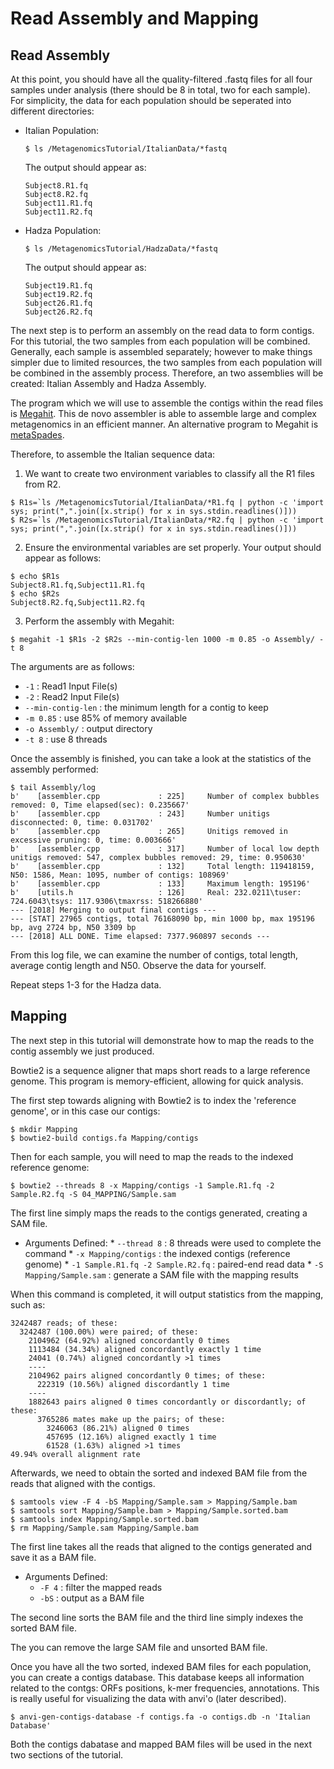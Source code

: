 # Read Assembly and Mapping

## Read Assembly

At this point, you should have all the quality-filtered .fastq files for all four samples under analysis (there should be 8 in total, two for each sample). For simplicity, the data for each population should be seperated into different directories:

* Italian Population:

	```$ ls /MetagenomicsTutorial/ItalianData/*fastq```

	The output should appear as:

	```(bash)
	Subject8.R1.fq
	Subject8.R2.fq
	Subject11.R1.fq
	Subject11.R2.fq
	```
* Hadza Population:

	```$ ls /MetagenomicsTutorial/HadzaData/*fastq```

	The output should appear as:
	```(bash)
	Subject19.R1.fq
	Subject19.R2.fq
	Subject26.R1.fq
	Subject26.R2.fq
	```
The next step is to perform an assembly on the read data to form contigs. For this tutorial, the two samples from each population will be combined. Generally, each sample is assembled separately; however to make things simpler due to limited resources, the two samples from each population will be combined in the assembly process. Therefore, an two assemblies will be created: Italian Assembly and Hadza Assembly.

The program which we will use to assemble the contigs within the read files is [Megahit](https://github.com/voutcn/megahit).  This de novo assembler is able to assemble large and complex metagenomics in an efficient manner. An alternative program to Megahit is [metaSpades](https://www.ncbi.nlm.nih.gov/pubmed/28298430).

Therefore, to assemble the Italian sequence data:

1. We want to create two environment variables to classify all the R1 files from R2.

```(bash)
$ R1s=`ls /MetagenomicsTutorial/ItalianData/*R1.fq | python -c 'import sys; print(",".join([x.strip() for x in sys.stdin.readlines()]))
$ R2s=`ls /MetagenomicsTutorial/ItalianData/*R2.fq | python -c 'import sys; print(",".join([x.strip() for x in sys.stdin.readlines()]))
```

2. Ensure the environmental variables are set properly. Your output should appear as follows:

```(bash)
$ echo $R1s
Subject8.R1.fq,Subject11.R1.fq
$ echo $R2s
Subject8.R2.fq,Subject11.R2.fq
```

3. Perform the assembly with Megahit:

```$ megahit -1 $R1s -2 $R2s --min-contig-len 1000 -m 0.85 -o Assembly/ -t 8```

The arguments are as follows:
* `-1` : Read1 Input File(s)
* `-2` : Read2 Input File(s)
* `--min-contig-len` : the minimum length for a contig to keep
* `-m 0.85` : use 85% of memory available
* `-o Assembly/` : output directory
* `-t 8` : use 8 threads

Once the assembly is finished, you can take a look at the statistics of the assembly performed:

```(bash)
$ tail Assembly/log
b'    [assembler.cpp             : 225]     Number of complex bubbles removed: 0, Time elapsed(sec): 0.235667'
b'    [assembler.cpp             : 243]     Number unitigs disconnected: 0, time: 0.031702'
b'    [assembler.cpp             : 265]     Unitigs removed in excessive pruning: 0, time: 0.003666'
b'    [assembler.cpp             : 317]     Number of local low depth unitigs removed: 547, complex bubbles removed: 29, time: 0.950630'
b'    [assembler.cpp             : 132]     Total length: 119418159, N50: 1586, Mean: 1095, number of contigs: 108969'
b'    [assembler.cpp             : 133]     Maximum length: 195196'
b'    [utils.h                   : 126]     Real: 232.0211\tuser: 724.6043\tsys: 117.9306\tmaxrss: 518266880'
--- [2018] Merging to output final contigs ---
--- [STAT] 27965 contigs, total 76168090 bp, min 1000 bp, max 195196 bp, avg 2724 bp, N50 3309 bp
--- [2018] ALL DONE. Time elapsed: 7377.960897 seconds ---
```

From this log file, we can examine the number of contigs, total length, average contig length and N50. Observe the data for yourself.

Repeat steps 1-3 for the Hadza data.


## Mapping

The next step in this tutorial will demonstrate how to map the reads to the contig assembly we just produced.

Bowtie2 is a sequence aligner that maps short reads to a large reference genome. This program is memory-efficient, allowing for quick analysis.

The first step towards aligning with Bowtie2 is to index the 'reference genome', or in this case our contigs:

```(bash)
$ mkdir Mapping
$ bowtie2-build contigs.fa Mapping/contigs
```

Then for each sample, you will need to map the reads to the indexed reference genome:

```(bash)
$ bowtie2 --threads 8 -x Mapping/contigs -1 Sample.R1.fq -2 Sample.R2.fq -S 04_MAPPING/Sample.sam
```

The first line simply maps the reads to the contigs generated, creating a SAM file.
* Arguments Defined:
        * `--thread 8` : 8 threads were used to complete the command
        * `-x Mapping/contigs` : the indexed contigs (reference genome)
        * `-1 Sample.R1.fq -2 Sample.R2.fq` : paired-end read data
        * `-S Mapping/Sample.sam` : generate a SAM file with the mapping results

When this command is completed, it will output statistics from the mapping, such as:

```(bash)
3242487 reads; of these:
  3242487 (100.00%) were paired; of these:
    2104962 (64.92%) aligned concordantly 0 times
    1113484 (34.34%) aligned concordantly exactly 1 time
    24041 (0.74%) aligned concordantly >1 times
    ----
    2104962 pairs aligned concordantly 0 times; of these:
      222319 (10.56%) aligned discordantly 1 time
    ----
    1882643 pairs aligned 0 times concordantly or discordantly; of these:
      3765286 mates make up the pairs; of these:
        3246063 (86.21%) aligned 0 times
        457695 (12.16%) aligned exactly 1 time
        61528 (1.63%) aligned >1 times
49.94% overall alignment rate
```

Afterwards, we need to obtain the sorted and indexed BAM file from the reads that aligned with the contigs. 

```(bash)
$ samtools view -F 4 -bS Mapping/Sample.sam > Mapping/Sample.bam
$ samtools sort Mapping/Sample.bam > Mapping/Sample.sorted.bam
$ samtools index Mapping/Sample.sorted.bam
$ rm Mapping/Sample.sam Mapping/Sample.bam
```

The first line takes all the reads that aligned to the contigs generated and save it as a BAM file.
* Arguments Defined:
	* `-F 4` : filter the mapped reads
	* `-bS` : output as a BAM file

The second line sorts the BAM file and the third line simply indexes the sorted BAM file. 

The you can remove the large SAM file and unsorted BAM file.

Once you have all the two sorted, indexed BAM files for each population, you can create a contigs database. This database keeps all information related to the contgs: ORFs positions, k-mer frequencies, annotations. This is really useful for visualizing the data with anvi'o (later described). 

```$ anvi-gen-contigs-database -f contigs.fa -o contigs.db -n 'Italian Database'```

Both the contigs dabatase and mapped BAM files will be used in the next two sections of the tutorial.
